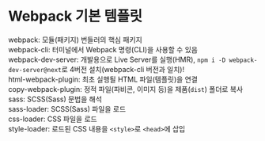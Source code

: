 # Webpack 기본 템플릿

webpack: 모듈(패키지) 번들러의 핵심 패키지<br>
webpack-cli: 터미널에서 Webpack 명령(CLI)을 사용할 수 있음<br>
webpack-dev-server: 개발용으로 Live Server를 실행(HMR), `npm i -D webpack-dev-server@next`로 4버전 설치(webpack-cli 버전과 일치)!<br>
html-webpack-plugin: 최초 실행될 HTML 파일(템플릿)을 연결<br>
copy-webpack-plugin: 정적 파일(파비콘, 이미지 등)을 제품(`dist`) 폴더로 복사<br>
sass: SCSS(Sass) 문법을 해석<br>
sass-loader: SCSS(Sass) 파일을 로드<br>
css-loader: CSS 파일을 로드<br>
style-loader: 로드된 CSS 내용을 `<style>`로 `<head>`에 삽입<br>